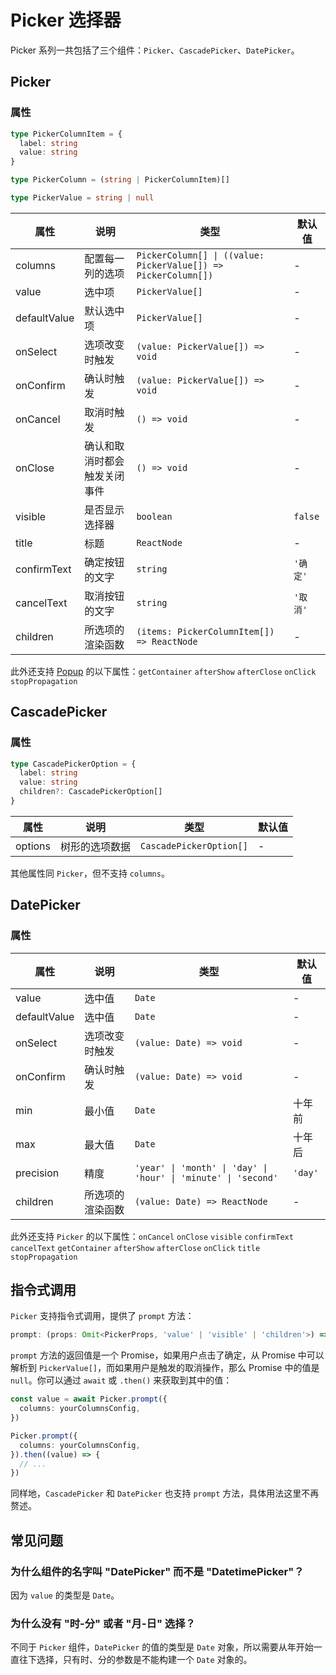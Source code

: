 # Picker 选择器

Picker 系列一共包括了三个组件：`Picker`、`CascadePicker`、`DatePicker`。

## Picker

<code src="./demos/index.tsx"></code>

### 属性

```typescript | pure
type PickerColumnItem = {
  label: string
  value: string
}

type PickerColumn = (string | PickerColumnItem)[]

type PickerValue = string | null
```

| 属性         | 说明                         | 类型                                                           | 默认值   |
| ------------ | ---------------------------- | -------------------------------------------------------------- | -------- |
| columns      | 配置每一列的选项             | `PickerColumn[] \| ((value: PickerValue[]) => PickerColumn[])` | -        |
| value        | 选中项                       | `PickerValue[]`                                                | -        |
| defaultValue | 默认选中项                   | `PickerValue[]`                                                | -        |
| onSelect     | 选项改变时触发               | `(value: PickerValue[]) => void`                               | -        |
| onConfirm    | 确认时触发                   | `(value: PickerValue[]) => void`                               | -        |
| onCancel     | 取消时触发                   | `() => void`                                                   | -        |
| onClose      | 确认和取消时都会触发关闭事件 | `() => void`                                                   | -        |
| visible      | 是否显示选择器               | `boolean`                                                      | `false`  |
| title        | 标题                         | `ReactNode`                                                    | -        |
| confirmText  | 确定按钮的文字               | `string`                                                       | `'确定'` |
| cancelText   | 取消按钮的文字               | `string`                                                       | `'取消'` |
| children     | 所选项的渲染函数             | `(items: PickerColumnItem[]) => ReactNode`                     | -        |

此外还支持 [Popup](./popup) 的以下属性：`getContainer` `afterShow` `afterClose` `onClick` `stopPropagation`

## CascadePicker

<code src="./demos/cascade-picker-demo.tsx"></code>

### 属性

```typescript
type CascadePickerOption = {
  label: string
  value: string
  children?: CascadePickerOption[]
}
```

| 属性    | 说明           | 类型                    | 默认值 |
| ------- | -------------- | ----------------------- | ------ |
| options | 树形的选项数据 | `CascadePickerOption[]` | -      |

其他属性同 `Picker`，但不支持 `columns`。

## DatePicker

<code src="./demos/date-picker-demo.tsx"></code>

### 属性

| 属性         | 说明             | 类型                                                           | 默认值  |
| ------------ | ---------------- | -------------------------------------------------------------- | ------- |
| value        | 选中值           | `Date`                                                         | -       |
| defaultValue | 选中值           | `Date`                                                         | -       |
| onSelect     | 选项改变时触发   | `(value: Date) => void`                                        | -       |
| onConfirm    | 确认时触发       | `(value: Date) => void`                                        | -       |
| min          | 最小值           | `Date`                                                         | 十年前  |
| max          | 最大值           | `Date`                                                         | 十年后  |
| precision    | 精度             | `'year' \| 'month' \| 'day' \| 'hour' \| 'minute' \| 'second'` | `'day'` |
| children     | 所选项的渲染函数 | `(value: Date) => ReactNode`                                   | -       |

此外还支持 `Picker` 的以下属性：`onCancel` `onClose` `visible` `confirmText` `cancelText` `getContainer` `afterShow` `afterClose` `onClick` `title` `stopPropagation`

## 指令式调用

`Picker` 支持指令式调用，提供了 `prompt` 方法：

```typescript
prompt: (props: Omit<PickerProps, 'value' | 'visible' | 'children'>) => Promise<PickerValue[] | null>
```

`prompt` 方法的返回值是一个 Promise，如果用户点击了确定，从 Promise 中可以解析到 `PickerValue[]`，而如果用户是触发的取消操作，那么 Promise 中的值是 `null`。你可以通过 `await` 或 `.then()` 来获取到其中的值：

```ts
const value = await Picker.prompt({
  columns: yourColumnsConfig,
})
```

```ts
Picker.prompt({
  columns: yourColumnsConfig,
}).then((value) => {
  // ...
})
```

同样地，`CascadePicker` 和 `DatePicker` 也支持 `prompt` 方法，具体用法这里不再赘述。

## 常见问题

### 为什么组件的名字叫 "DatePicker" 而不是 "DatetimePicker"？

因为 `value` 的类型是 `Date`。

### 为什么没有 "时-分" 或者 "月-日" 选择？

不同于 `Picker` 组件，`DatePicker` 的值的类型是 `Date` 对象，所以需要从年开始一直往下选择，只有时、分的参数是不能构建一个 `Date` 对象的。
